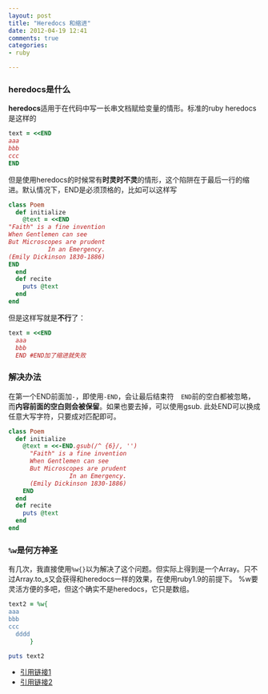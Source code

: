 ```yaml
---
layout: post
title: "Heredocs 和缩进"
date: 2012-04-19 12:41
comments: true
categories: 
- ruby

---
```


### heredocs是什么

**heredocs**适用于在代码中写一长串文档赋给变量的情形。标准的ruby heredocs是这样的

```ruby
text = <<END
aaa
bbb
ccc
END
```

但是使用heredocs的时候常有**时灵时不灵**的情形，这个陷阱在于最后一行的缩进。默认情况下，END是必须顶格的，比如可以这样写

```ruby
class Poem
  def initialize
    @text = <<END
"Faith" is a fine invention
When Gentlemen can see
But Microscopes are prudent
           In an Emergency.
(Emily Dickinson 1830-1886)
END
  end
  def recite
    puts @text
  end
end
```

但是这样写就是**不行**了：

```ruby
text = <<END
  aaa
  bbb
  END #END加了缩进就失败
```

### 解决办法

在第一个END前面加`-`，即使用`-END`，会让最后结束符`  END`前的空白都被忽略，而**内容前面的空白则会被保留**。如果也要去掉，可以使用gsub.
此处END可以换成任意大写字符，只要成对匹配即可。
```ruby
class Poem
  def initialize
    @text = <<-END.gsub(/^ {6}/, '')
      "Faith" is a fine invention
      When Gentlemen can see
      But Microscopes are prudent
                 In an Emergency.
      (Emily Dickinson 1830-1886)
    END
  end
  def recite
    puts @text
  end
end
```

### `%w`是何方神圣

有几次，我直接使用`%w{}`以为解决了这个问题。但实际上得到是一个Array。只不过Array.to_s又会获得和heredocs一样的效果，在使用ruby1.9的前提下。
%w要灵活方便的多吧，但这个确实不是heredocs，它只是数组。

```ruby
text2 = %w{
aaa
bbb
ccc
  dddd
      }

puts text2
```



* [引用链接1](http://www.bitcetera.com/en/techblog/2009/07/02/heredoc-with-indent-in-ruby/)
* [引用链接2](https://github.com/styleguide/ruby)
